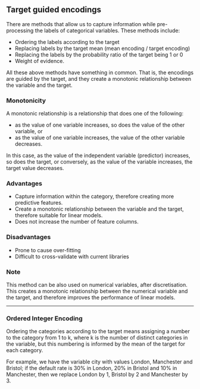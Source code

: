 ## Target guided encodings

There are methods that allow us to capture information while pre-processing the labels of categorical variables. These methods include:

- Ordering the labels according to the target
- Replacing labels by the target mean (mean encoding / target encoding)
- Replacing the labels by the probability ratio of the target being 1 or 0
- Weight of evidence.

All these above methods have something in common. That is, the encodings are guided by the target, and they create a monotonic relationship between the variable and the target.

### Monotonicity

A monotonic relationship is a relationship that does one of the following:

- as the value of one variable increases, so does the value of the other variable, or
- as the value of one variable increases, the value of the other variable decreases.

In this case, as the value of the independent variable (predictor) increases, so does the target, or conversely, as the value of the variable increases, the target value decreases.

### Advantages

- Capture information within the category, therefore creating more predictive features.
- Create a monotonic relationship between the variable and the target, therefore suitable for linear models.
- Does not increase the number of feature columns.

### Disadvantages

- Prone to cause over-fitting
- Difficult to cross-validate with current libraries

### Note

This method can be also used on numerical variables, after discretisation. This creates a monotonic relationship between the numerical variable and the target, and therefore improves the performance of linear models.

---

### Ordered Integer Encoding

Ordering the categories according to the target means assigning a number to the category from 1 to k, where k is the number of distinct categories in the variable, but this numbering is informed by the mean of the target for each category.

For example, we have the variable city with values London, Manchester and Bristol; if the default rate is 30% in London, 20% in Bristol and 10% in Manchester, then we replace London by 1, Bristol by 2 and Manchester by 3.
